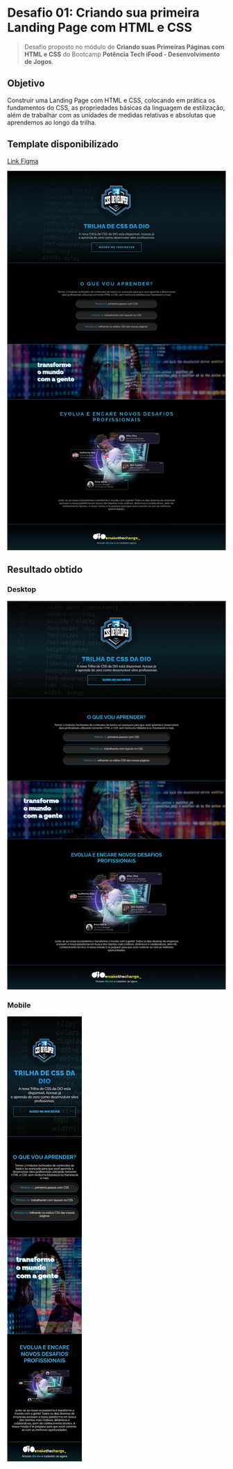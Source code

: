 # Desafio 01: Criando sua primeira Landing Page com HTML e CSS

> Desafio proposto no módulo de **Criando suas Primeiras Páginas com HTML e CSS** do Bootcamp **Potência Tech iFood - Desenvolvimento de Jogos**.

## Objetivo
 Construir uma Landing Page com HTML e CSS, colocando em prática os fundamentos do CSS, as propriedades básicas da linguagem de estilização, além de trabalhar com as unidades de medidas relativas e absolutas que aprendemos ao longo da trilha.

 ## Template disponibilizado

 [Link Figma](https://www.figma.com/file/3PiokoJj9IhGDnNiWAJbz7/DIO---Desafio-01?node-id=2%3A6)

 ![Template](./assets/images/screenpicture/template.png "template")
 
 
 ## Resultado obtido

 ### Desktop
 ![resultado obtido: desktop](./assets/images/screenpicture/my-version-desktop.jpg "resultado obtido: desktop")
 

 ### Mobile
 ![resultado obtido: mobile](./assets/images/screenpicture/my-version-mobile.jpg "resultado obtido: mobile")